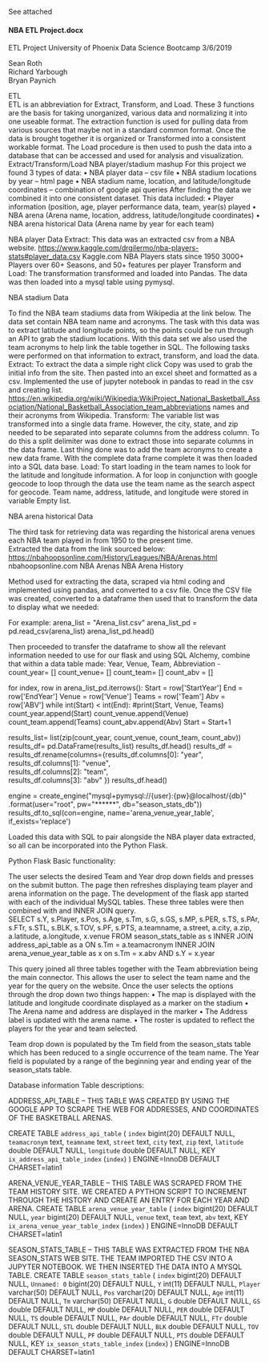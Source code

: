 See attached <h4>NBA ETL Project.docx</h4>

ETL Project
University of Phoenix Data Science Bootcamp
3/6/2019

Sean Roth<br/>
Richard Yarbough<br/>
Bryan Paynich

ETL<br/>
ETL is an abbreviation for Extract, Transform, and Load.  These 3 functions are the basis for taking unorganized, various data and normalizing it into one useable format.  The extraction function is used for pulling data from various sources that maybe not in a standard common format.  Once the data is brought together it is organized or Transformed into a consistent workable format.  The Load procedure is then used to push the data into a database that can be accessed and used for analysis and visualization.
Extract/Transform/Load
NBA player/stadium mashup 
For this project we found 3 types of data:
•	NBA player data – csv file
•	NBA stadium locations by year – html page
•	NBA stadium name, location, and latitude/longitude coordinates – combination of google api queries
After finding the data we combined it into one consistent dataset.   This data included:
•	Player information (position, age, player performance data, team, year(s) played
•	NBA arena (Arena name, location, address, latitude/longitude coordinates)
•	NBA arena historical Data (Arena name by year for each team)

NBA player Data
Extract:
This data was an extracted csv from a NBA website.  https://www.kaggle.com/drgilermo/nba-players-stats#player_data.csv Kaggle.com NBA Players stats since 1950 3000+ Players over 60+ Seasons, and 50+ features per player
Transform and Load:
The transformation transformed and loaded into Pandas.  The data was then loaded into a mysql table using pymysql.

NBA stadium Data

To find the NBA team stadiums data from Wikipedia at the link below. The data set contain NBA team name and acronyms. The task with this data was to extract latitude and longitude points, so the points could be run through an API to grab the stadium locations. With this data set we also used the team acronyms to help link the table together in SQL. The following tasks were performed on that information to extract, transform, and load the data.
Extract:
 To extract the data a simple right click Copy was used to grab the initial info from the site. Then pasted into an excel sheet and formatted as a csv. Implemented the use of jupyter notebook in pandas to read in the csv and creating list. https://en.wikipedia.org/wiki/Wikipedia:WikiProject_National_Basketball_Association/National_Basketball_Association_team_abbreviations names and their acronyms from Wikipedia.
Transform:
The variable list was transformed into a single data frame. However, the city, state, and zip needed to be separated into separate columns from the address column. To do this a split delimiter was done to extract those into separate columns in the data frame. Last thing done was to add the team acronyms to create a new data frame. With the complete data frame complete it was then loaded into a SQL data base. 
Load:
To start loading in the team names to look for the latitude and longitude information. A for loop in conjunction with google geocode to loop through the data use the team name as the search aspect for geocode. Team name, address, latitude, and longitude were stored in variable Empty list.

NBA arena historical Data

The third task for retrieving data was regarding the historical arena venues each NBA team played in from 1950 to the present time.  
Extracted the data from the link sourced below:
https://nbahoopsonline.com/History/Leagues/NBA/Arenas.html  nbahoopsonline.com NBA Arenas NBA Arena History

Method used for extracting the data, scraped via html coding and implemented using pandas, and converted to a csv file.  Once the CSV file was created, converted to a dataframe then used that to transform the data to display what we needed:   

For example: arena_list = "Arena_list.csv"
arena_list_pd = pd.read_csv(arena_list)
arena_list_pd.head()

Then proceeded to transfer the dataframe to show all the relevant information needed to use for our flask and using SQL Alchemy, combine that within a data table made: Year, Venue, Team, Abbreviation - 
count_year= []
count_venue= []
count_team= []
count_abv = []

for index, row in arena_list_pd.iterrows():
    Start = row['StartYear']
    End = row['EndYear']
    Venue = row['Venue']
    Teams = row['Team']
    Abv = row['ABV']
    while int(Start) < int(End): 
        #print(Start, Venue, Teams)
        count_year.append(Start)
        count_venue.append(Venue)
        count_team.append(Teams)
        count_abv.append(Abv)
        Start = Start+1 
    
results_list= list(zip(count_year, count_venue, count_team, count_abv))
results_df= pd.DataFrame(results_list)
results_df.head()
results_df  = results_df.rename(columns={results_df.columns[0]: "year", \
                                      results_df.columns[1]: "venue", \
                                      results_df.columns[2]: "team", \
                                      results_df.columns[3]: "abv" })
results_df.head()
 
engine = create_engine("mysql+pymysql://{user}:{pw}@localhost/{db}"
                      .format(user="root",
                              pw="******",
                              db="season_stats_db"))
results_df.to_sql(con=engine, name='arena_venue_year_table', if_exists='replace')
 
Loaded this data with SQL to pair alongside the NBA player data extracted, so all can be incorporated into the Python Flask.

Python Flask
Basic functionality:

The user selects the desired Team and Year drop down fields and presses on the submit button.  The page then refreshes displaying team player and arena information on the page.
The development of the flask app started with each of the individual MySQL tables.  These three tables were then combined with and INNER JOIN query.  
SELECT s.Y, s.Player, s.Pos, s.Age, s.Tm, s.G, s.GS, s.MP, s.PER, s.TS, s.PAr, s.FTr, s.STL, s.BLK, s.TOV, s.PF, s.PTS, a.teamname, a.street, a.city, a.zip, a.latitude, a.longitude, x.venue FROM season_stats_table as s
INNER JOIN address_api_table as a ON s.Tm = a.teamacronym
INNER JOIN arena_venue_year_table as x on s.Tm = x.abv AND s.Y = x.year

This query joined all three tables together with the Team abbreviation being the main connector.  This allows the user to select the team name and the year for the query on the website.  Once the user selects the options through the drop down two things happen: 
•	The map is displayed with the latitude and longitude coordinate displayed as a marker on the stadium
•	The Arena name and address are displayed in the marker
•	The Address label is updated with the arena name.
•	The roster is updated to reflect the players for the year and team selected.

Team drop down is populated by the Tm field from the season_stats table which has been reduced to a single occurrence of the team name.   The Year field is populated by a range of the beginning year and ending year of the season_stats table.
 


Database information
Table descriptions:

ADDRESS_API_TABLE – THIS TABLE WAS CREATED BY USING THE GOOGLE APP TO SCRAPE THE WEB FOR ADDRESSES, AND COORDINATES OF THE BASKETBALL ARENAS.

CREATE TABLE `address_api_table` (
`index` bigint(20) DEFAULT NULL,
`teamacronym` text,
`teamname` text,
`street` text,
`city` text,
`zip` text,
`latitude` double DEFAULT NULL,
`longitude` double DEFAULT NULL,
KEY `ix_address_api_table_index` (`index`)
) ENGINE=InnoDB DEFAULT CHARSET=latin1

ARENA_VENUE_YEAR_TABLE – THIS TABLE WAS SCRAPED FROM THE TEAM HISTORY SITE.  WE CREATED A PYTHON SCRIPT TO INCREMENT THROUGH THE HISTORY AND CREATE AN ENTRY FOR EACH YEAR AND ARENA.
CREATE TABLE `arena_venue_year_table` (
`index` bigint(20) DEFAULT NULL,
`year` bigint(20) DEFAULT NULL,
`venue` text,
`team` text,
`abv` text,
KEY `ix_arena_venue_year_table_index` (`index`)
) ENGINE=InnoDB DEFAULT CHARSET=latin1

SEASON_STATS_TABLE – THIS TABLE WAS EXTRACTED FROM THE NBA SEASON_STATS WEB SITE.  THE TEAM IMPORTED THE CSV INTO A JUPYTER NOTEBOOK.  WE THEN INSERTED THE DATA INTO A MYSQL TABLE.
CREATE TABLE `season_stats_table` (
`index` bigint(20) DEFAULT NULL,
`Unnamed: 0` bigint(20) DEFAULT NULL,
`Y` int(11) DEFAULT NULL,
`Player` varchar(50) DEFAULT NULL,
`Pos` varchar(20) DEFAULT NULL,
`Age` int(11) DEFAULT NULL,
`Tm` varchar(50) DEFAULT NULL,
`G` double DEFAULT NULL,
`GS` double DEFAULT NULL,
`MP` double DEFAULT NULL,
`PER` double DEFAULT NULL,
`TS` double DEFAULT NULL,
`PAr` double DEFAULT NULL,
`FTr` double DEFAULT NULL,
`STL` double DEFAULT NULL,
`BLK` double DEFAULT NULL,
`TOV` double DEFAULT NULL,
`PF` double DEFAULT NULL,
`PTS` double DEFAULT NULL,
KEY `ix_season_stats_table_index` (`index`)
) ENGINE=InnoDB DEFAULT CHARSET=latin1

